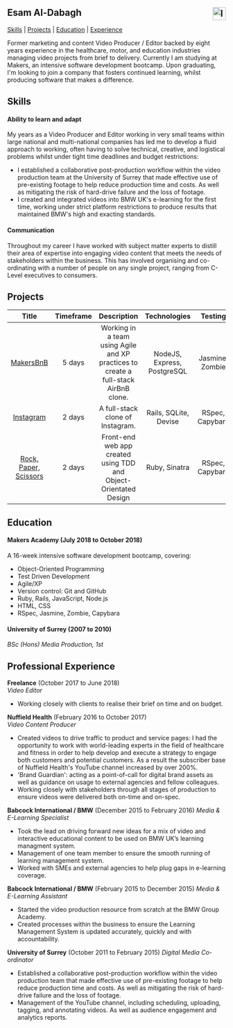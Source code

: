 ## Esam Al-Dabagh  <a href="https://www.linkedin.com/in/esamaldabagh" target="_blank"> <img src="https://cdn1.iconfinder.com/data/icons/logotypes/32/square-linkedin-512.png" height="30" alt="linkedin" align="right"></a>

[Skills](#Skills) | [Projects](#Projects) | [Education](#Education) | [Experience](#Professional-Experience)

Former marketing and content Video Producer / Editor backed by eight years experience in the healthcare, motor, and education industries managing video projects from brief to delivery. Currently I am studying at Makers, an intensive software development bootcamp. Upon graduating, I'm looking to join a company that fosters continued learning, whilst producing software that makes a difference.

## Skills

#### Ability to learn and adapt

My years as a Video Producer and Editor working in very small teams within large national and multi-national companies has led me to develop a fluid approach to working, often having to solve technical, creative, and logistical problems whilst under tight time deadlines and budget restrictions: 

- I established a collaborative post-production workflow within the video production team at the University of Surrey that made effective use of pre-existing footage to help reduce production time and costs. As well as mitigating the risk of hard-drive failure and the loss of footage. 
- I created and integrated videos into BMW UK's e-learning for the first time, working under strict platform restrictions to produce results that maintained BMW's high and exacting standards. 

#### Communication

Throughout my career I have worked with subject matter experts to distill their area of expertise into engaging video content that meets the needs of stakeholders within the business. This has involved organising and co-ordinating with a number of people on any single project, ranging from C-Level executives to consumers. 

## Projects
| Title | Timeframe | Description | Technologies | Testing |
| :---: | :-------: | :-----------: | :------------: | :------: |
[MakersBnB](https://github.com/DaveLawes/MakersBnB)| 5 days | Working in a team using Agile and XP practices to create a full-stack AirBnB clone. | NodeJS, Express, PostgreSQL | Jasmine, Zombie |
[Instagram](https://github.com/EsamAl-Dabagh/instagram-challenge) | 2 days | A full-stack clone of Instagram. | Rails, SQLite, Devise | RSpec, Capybara |
[Rock, Paper, Scissors](https://github.com/EsamAl-Dabagh/rps-challenge) | 2 days | Front-end web app created using TDD and Object-Orientated Design | Ruby, Sinatra | RSpec, Capybara | 

## Education

#### Makers Academy (July 2018 to October 2018)

A 16-week intensive software development bootcamp, covering:

- Object-Oriented Programming
- Test Driven Development
- Agile/XP
- Version control: Git and GitHub
- Ruby, Rails, JavaScript, Node.js
- HTML, CSS
- RSpec, Jasmine, Zombie, Capybara

#### University of Surrey (2007 to 2010)
*BSc (Hons) Media Production, 1st*

## Professional Experience

**Freelance** (October 2017 to June 2018)    
*Video Editor*
* Working closely with clients to realise their brief on time and on budget. 

**Nuffield Health** (February 2016 to October 2017)   
*Video Content Producer*
* Created videos to drive traffic to product and service pages: I had the opportunity to work with world-leading experts in the field of healthcare and fitness in order to help develop and execute a strategy to engage both customers and potential customers. As a result the subscriber base of Nuffield Health's YouTube channel increased by over 200%. 
* 'Brand Guardian': acting as a point-of-call for digital brand assets as well as guidance on usage to external agencies and fellow colleagues.
* Working closely with stakeholders through all stages of production to ensure videos were delivered both on-time and on-spec.  

**Babcock International / BMW** (December 2015 to February 2016)
*Media & E-Learning Specialist*
* Took the lead on driving forward new ideas for a mix of video and interactive educational content to be used on BMW UK’s learning managment system. 
* Management of one team member to ensure the smooth running of learning management system. 
* Worked with SMEs and external agencies to help plug gaps in e-learning coverage. 

**Babcock International / BMW** (February 2015 to December 2015)
*Media & E-Learning Assistant*
* Started the video production resource from scratch at the BMW Group Academy.
* Created processes within the business to ensure the Learning Management System is updated accurately, quickly and with accountability. 

**University of Surrey** (October 2011 to February 2015)
*Digital Media Co-ordinator*
* Established a collaborative post-production workflow within the video production team that made effective use of pre-existing footage to help reduce production time and costs. As well as mitigating the risk of hard-drive failure and the loss of footage. 
* Management of the YouTube channel, including scheduling, uploading, tagging, and annotating videos. As well as audience engagement and analytics reports.

